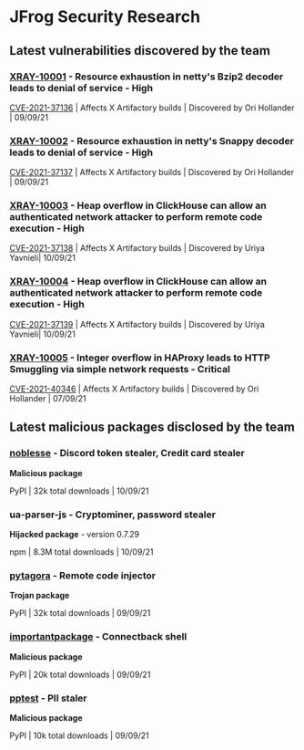 # JFrog Security Research



## Latest vulnerabilities discovered by the team

### [XRAY-10001](https://research.jfrog.com/advisories/XRAY-10001) - Resource exhaustion in netty's Bzip2 decoder leads to denial of service - High

[CVE-2021-37136](https://nvd.nist.gov/vuln/detail/CVE-2021-37136) | Affects X Artifactory builds | Discovered by Ori Hollander | 09/09/21



### [XRAY-10002](https://research.jfrog.com/advisories/XRAY-10002) - Resource exhaustion in netty's Snappy decoder leads to denial of service - High

[CVE-2021-37137](https://nvd.nist.gov/vuln/detail/CVE-2021-37137) | Affects X Artifactory builds | Discovered by Ori Hollander | 09/09/21



### [XRAY-10003](https://research.jfrog.com/advisories/XRAY-10003) - Heap overflow in ClickHouse can allow an authenticated network attacker to perform remote code execution - High

[CVE-2021-37138](https://nvd.nist.gov/vuln/detail/CVE-2021-37138) | Affects X Artifactory builds | Discovered by Uriya Yavnieli| 10/09/21



### [XRAY-10004](https://research.jfrog.com/advisories/XRAY-10004) - Heap overflow in ClickHouse can allow an authenticated network attacker to perform remote code execution - High

[CVE-2021-37139](https://nvd.nist.gov/vuln/detail/CVE-2021-37139) | Affects X Artifactory builds | Discovered by Uriya Yavnieli| 10/09/21



### [XRAY-10005](https://research.jfrog.com/advisories/XRAY-10005) - Integer overflow in HAProxy leads to HTTP Smuggling via simple network requests - Critical

[CVE-2021-40346](https://nvd.nist.gov/vuln/detail/CVE-2021-40346) | Affects X Artifactory builds | Discovered by Ori Hollander | 07/09/21





## Latest malicious packages disclosed by the team

### [noblesse](https://jfrog.com/blog/malicious-pypi-packages-stealing-credit-cards-injecting-code/) - Discord token stealer, Credit card stealer

**Malicious package**

PyPI | 32k total downloads | 10/09/21



### ua-parser-js - Cryptominer, password stealer

**Hijacked package** - version 0.7.29

npm | 8.3M total downloads | 10/09/21



### [pytagora](https://jfrog.com/blog/malicious-pypi-packages-stealing-credit-cards-injecting-code/) - Remote code injector

**Trojan package**

PyPI | 32k total downloads | 09/09/21



### [importantpackage](https://jfrog.com/blog/python-malware-imitates-signed-pypi-traffic-in-novel-exfiltration-technique/) - Connectback shell

**Malicious package**

PyPI | 20k total downloads | 09/09/21



###  [pptest](https://jfrog.com/blog/python-malware-imitates-signed-pypi-traffic-in-novel-exfiltration-technique/) - PII staler

**Malicious package**

PyPI | 10k total downloads | 09/09/21



###  

